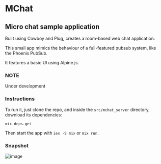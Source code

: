 # MChat
## Micro chat sample application

Built using Cowboy and Plug, creates a room-based web chat application.

This small app mimics the behaviour of a full-featured pubsub system, like the Phoenix PubSub.

It features a basic UI using Alpine.js.

### NOTE
Under development

### Instructions

To run it, just clone the repo, and inside the `src/mchat_server` directory, download its dependencies:
```
mix deps.get
```
Then start the app with `iex -S mix` or `mix run`.

### Snapshot

![image](https://user-images.githubusercontent.com/90054242/140775166-bb4904e8-df95-4ec6-a6e9-f0980bf6171d.png)
